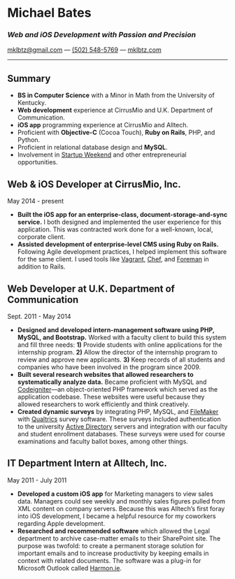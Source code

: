 # Michael Bates
### *Web and iOS Development with Passion and Precision*

[mklbtz@gmail.com](mailto:mklbtz@gmail.com) — [(502) 548-5769](tel:5025485769) — [mklbtz.com](http://mklbtz.com)
<hr>

## Summary
- **BS in Computer Science** with a Minor in Math from the University of Kentucky.
- **Web development** experience at CirrusMio and U.K. Department of Communication.
- **iOS app** programming experience at CirrusMio and Alltech.
- Proficient with **Objective-C** (Cocoa Touch), **Ruby on Rails**, PHP, and Python.
- Proficient in relational database design and **MySQL**.
- Involvement in [Startup Weekend](http://startupweekend.org) and other entrepreneurial opportunities.



## Web & iOS Developer at CirrusMio, Inc.

May 2014 - present

- **Built the iOS app for an enterprise-class, document-storage-and-sync service.** I both designed and implemented the user experience for this application. This was contracted work done for a well-known, local, corporate client.
- **Assisted development of enterprise-level CMS using Ruby on Rails.** Following Agile development practices, I helped implement this software for the same client. I used tools like [Vagrant](https://www.vagrantup.com/), [Chef](https://www.getchef.com), and [Foreman](http://theforeman.org) in addition to Rails.

## Web Developer at U.K. Department of Communication

Sept. 2011 - May 2014

- **Designed and developed intern-management software using PHP, MySQL, and Bootstrap.** Worked with a faculty client to build this system and fill three needs: **1)** Provide students with online applications for the internship program. **2)** Allow the director of the internship program to review and approve new applicants. **3)** Keep records of all students and companies who have been involved in the program since 2009.
- **Built several research websites that allowed researchers to systematically analyze data.** Became proficient with MySQL and [Codeigniter](http://ellislab.com/codeigniter)—an object-oriented PHP framework which served as the application codebase. These websites were useful because they allowed researchers to work efficiently and think creatively.
- **Created dynamic surveys** by integrating PHP, MySQL, and [FileMaker](http://www.filemaker.com) with [Qualtrics](http://www.qualtrics.com) survey software. These surveys included authentication to the university [Active Directory](http://en.wikipedia.org/wiki/Active_Directory) servers and integration with our faculty and student enrollment databases. These surveys were used for course examinations and faculty ballot boxes, among other things.


## IT Department Intern at Alltech, Inc.

May 2011 - July 2011

- **Developed a custom iOS app** for Marketing managers to view sales data. Managers could see weekly and monthly sales figures pulled from XML content on company servers. Because this was Alltech’s first foray into iOS development, I became a helpful resource for my coworkers regarding Apple development.
- **Researched and recommended software** which allowed the Legal department to archive case-matter emails to their SharePoint site. The purpose was twofold: to create a permanent storage solution for important emails and to increase productivity by keeping emails in context with related documents. The software was a plug-in for Microsoft Outlook called [Harmon.ie](http://harmon.ie).
